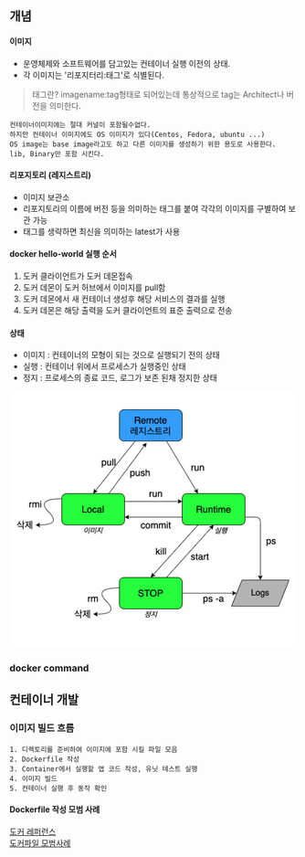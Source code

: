 ## 개념


#### 이미지
- 운영체제와 소프트웨어를 담고있는 컨테이너 실행 이전의 상태.
- 각 이미지는 '리포지터리:태그'로 식별된다.
> 태그란? imagename:tag형태로 되어있는데 통상적으로 tag는 Architect나 버전을 의미한다.
```
컨테이너이미지에는 절대 커널이 포함될수없다.
하지만 컨테이너 이미지에도 OS 이미지가 있다(Centos, Fedora, ubuntu ...)
OS image는 base image라고도 하고 다른 이미지를 생성하기 위한 용도로 사용한다.
lib, Binary만 포함 시킨다.
```
#### 리포지토리 (레지스트리)
- 이미지 보관소
- 리포지토리의 이름에 버전 등을 의미하는 태그를 붙여 각각의 이미지를 구별하여 보관 가능
- 태그를 생략하면 최신을 의미하는 latest가 사용
#### docker hello-world 실행 순서
1. 도커 클라이언트가 도커 데몬접속
2. 도커 데몬이 도커 허브에서 이미지를 pull함
3. 도커 데몬에서 새 컨테이너 생성후 해당 서비스의 결과를 실행
4. 도커 데몬은 해당 출력을 도커 클라이언트의 표준 출력으로 전송

#### 상태
- 이미지 : 컨테이너의 모형이 되는 것으로 실행되기 전의 상태
- 실행 : 컨테이너 위에서 프로세스가 실행중인 상태
- 정지 : 프로세스의 종료 코드, 로그가 보존 된채 정지한 상태

![도커_라이플사이클](images/dockerLifeCycle.png)


### docker command


## 컨테이너 개발
### 이미지 빌드 흐름
```
1. 디렉토리를 준비하여 이미지에 포함 시킬 파일 모음
2. Dockerfile 작성
3. Container에서 실행할 앱 코드 작성, 유닛 테스트 실행
4. 이미지 빌드
5. 컨테이너 실행 후 동작 확인
```
#### Dockerfile 작성 모범 사례
[도커 레퍼런스](https://docs.docker.com/engine/reference/builder/)<br>
[도커파일 모범사례](https://docs.docker.com/develop/develop-images/dockerfile_best-practices/)
